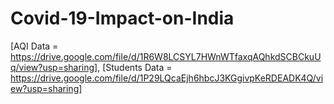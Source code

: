 # Covid-19-Impact-on-India
[AQI Data = https://drive.google.com/file/d/1R6W8LCSYL7HWnWTfaxqAQhkdSCBCkuUq/view?usp=sharing],
[Students Data = https://drive.google.com/file/d/1P29LQcaEjh6hbcJ3KGgivpKeRDEADK4Q/view?usp=sharing]
